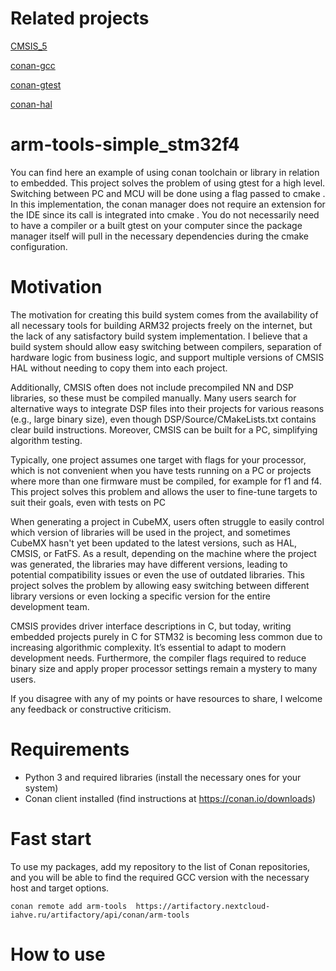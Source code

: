 # Related projects

[CMSIS_5](https://github.com/ARM-software/CMSIS_5)

[conan-gcc](https://github.com/ilia19911/arm_tools-conan_gcc)

[conan-gtest](https://github.com/ilia19911/arm_tools-conan-gtest)

[conan-hal](https://github.com/ilia19911/arm_tools-conan_hal)


# arm-tools-simple_stm32f4
You can find here an example of using conan toolchain or library in relation to embedded. This project solves the problem of using gtest for a high level. Switching between PC and MCU will be done using a flag passed to cmake . In this implementation, the conan manager does not require an extension for the IDE since its call is integrated into cmake . You do not necessarily need to have a compiler or a built gtest on your computer since the package manager itself will pull in the necessary dependencies during the cmake configuration.


# Motivation

The motivation for creating this build system comes from the availability of all necessary tools for building ARM32 projects freely on the internet, but the lack of any satisfactory build system implementation. I believe that a build system should allow easy switching between compilers, separation of hardware logic from business logic, and support multiple versions of CMSIS HAL without needing to copy them into each project.

Additionally, CMSIS often does not include precompiled NN and DSP libraries, so these must be compiled manually. Many users search for alternative ways to integrate DSP files into their projects for various reasons (e.g., large binary size), even though DSP/Source/CMakeLists.txt contains clear build instructions. Moreover, CMSIS can be built for a PC, simplifying algorithm testing.

Typically, one project assumes one target with flags for your processor, which is not convenient when you have tests running on a PC or projects where more than one firmware must be compiled, for example for f1 and f4. This project solves this problem and allows the user to fine-tune targets to suit their goals, even with tests on PC

When generating a project in CubeMX, users often struggle to easily control which version of libraries will be used in the project, and sometimes CubeMX hasn't yet been updated to the latest versions, such as HAL, CMSIS, or FatFS. As a result, depending on the machine where the project was generated, the libraries may have different versions, leading to potential compatibility issues or even the use of outdated libraries. This project solves the problem by allowing easy switching between different library versions or even locking a specific version for the entire development team.

CMSIS provides driver interface descriptions in C, but today, writing embedded projects purely in C for STM32 is becoming less common due to increasing algorithmic complexity. It’s essential to adapt to modern development needs. Furthermore, the compiler flags required to reduce binary size and apply proper processor settings remain a mystery to many users.

If you disagree with any of my points or have resources to share, I welcome any feedback or constructive criticism.

# Requirements
- Python 3 and required libraries (install the necessary ones for your system)
- Conan client installed (find instructions at https://conan.io/downloads)
  
# Fast start

  To use my packages, add my repository to the list of Conan repositories, and you will be able to find the required GCC version with the necessary host and target options.
  
  ```
  conan remote add arm-tools  https://artifactory.nextcloud-iahve.ru/artifactory/api/conan/arm-tools
  ```

# How to use


